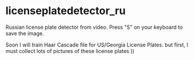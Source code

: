 # licenseplatedetector_ru
Russian license plate detector from video. Press "S" on your keyboard to save the image. 

Soon I will train Haar Cascade file for US/Georgia License Plates. but first, I must collect lots of pictures of these license plates )) 
